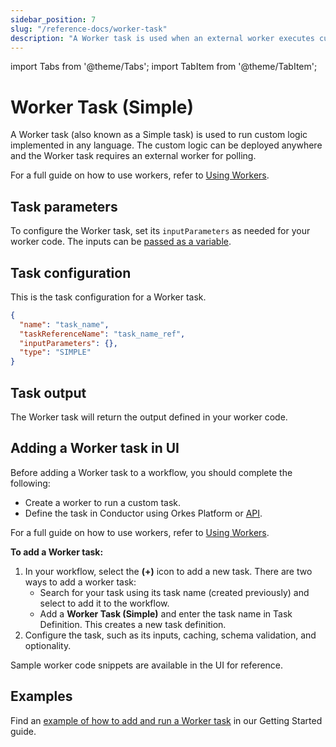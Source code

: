 ```yaml
---
sidebar_position: 7
slug: "/reference-docs/worker-task"
description: "A Worker task is used when an external worker executes custom logic."
---
```



import Tabs from '@theme/Tabs';
import TabItem from '@theme/TabItem';

# Worker Task (Simple)

A Worker task (also known as a Simple task) is used to run custom logic implemented in any language. The custom logic can be deployed anywhere and the Worker task requires an external worker for polling.

For a full guide on how to use workers, refer to [Using Workers](docs/developer-guides/using-workers.md).

## Task parameters

To configure the Worker task, set its `inputParameters` as needed for your worker code. The inputs can be [passed as a variable](https://orkes.io/content/developer-guides/passing-inputs-to-task-in-conductor).


## Task configuration

This is the task configuration for a Worker task.

``` json
{
  "name": "task_name",
  "taskReferenceName": "task_name_ref",
  "inputParameters": {},
  "type": "SIMPLE"
}
```


## Task output

The Worker task will return the output defined in your worker code.


## Adding a Worker task in UI

Before adding a Worker task to a workflow, you should complete the following:
* Create a worker to run a custom task.
* Define the task in Conductor using Orkes Platform or [API](https://orkes.io/content/reference-docs/api/metadata/creating-task-definitions).

For a full guide on how to use workers, refer to [Using Workers](docs/developer-guides/using-workers.md).

**To add a Worker task:**
1. In your workflow, select the **(+)** icon to add a new task. There are two ways to add a worker task:
    * Search for your task using its task name (created previously) and select to add it to the workflow.
    * Add a **Worker Task (Simple)** and enter the task name in Task Definition. This creates a new task definition.
2. Configure the task, such as its inputs, caching, schema validation, and optionality.

Sample worker code snippets are available in the UI for reference.

## Examples

Find an [example of how to add and run a Worker task](https://orkes.io/content/getting-started/adding-custom-code-worker) in our Getting Started guide.